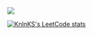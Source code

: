 <img src="https://img.shields.io/static/v1?label=hello&message=world&color=green?style=plastic&logo=appveyor" />

[![KnlnKS's LeetCode stats](https://leetcode-stats-six.vercel.app/api?username=madushandhanushka)](https://github.com/madushadhanushka/github-readme)
